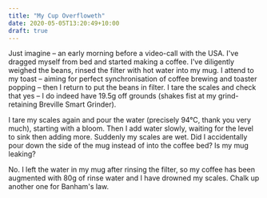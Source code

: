 ```yaml
---
title: "My Cup Overfloweth"
date: 2020-05-05T13:20:49+10:00
draft: true
---
```


Just imagine – an early morning before a video-call with the USA. I've dragged myself from bed and started making a coffee. I've diligently weighed the beans, rinsed the filter with hot water into my mug. I attend to my toast – aiming for perfect synchronisation of coffee brewing and toaster popping – then I return to put the beans in filter. I tare the scales and check that yes – I do indeed have 19.5g off grounds (shakes fist at my grind-retaining Breville Smart Grinder).

I tare my scales again and pour the water (precisely 94°C, thank you very much), starting with a bloom. Then I add water slowly, waiting for the level to sink then adding more. Suddenly my scales are wet. Did I accidentally pour down the side of the mug instead of into the coffee bed? Is my mug leaking?

No. I left the water in my mug after rinsing the filter, so my coffee has been augmented with 80g of rinse water and I have drowned my scales. Chalk up another one for Banham's law.
